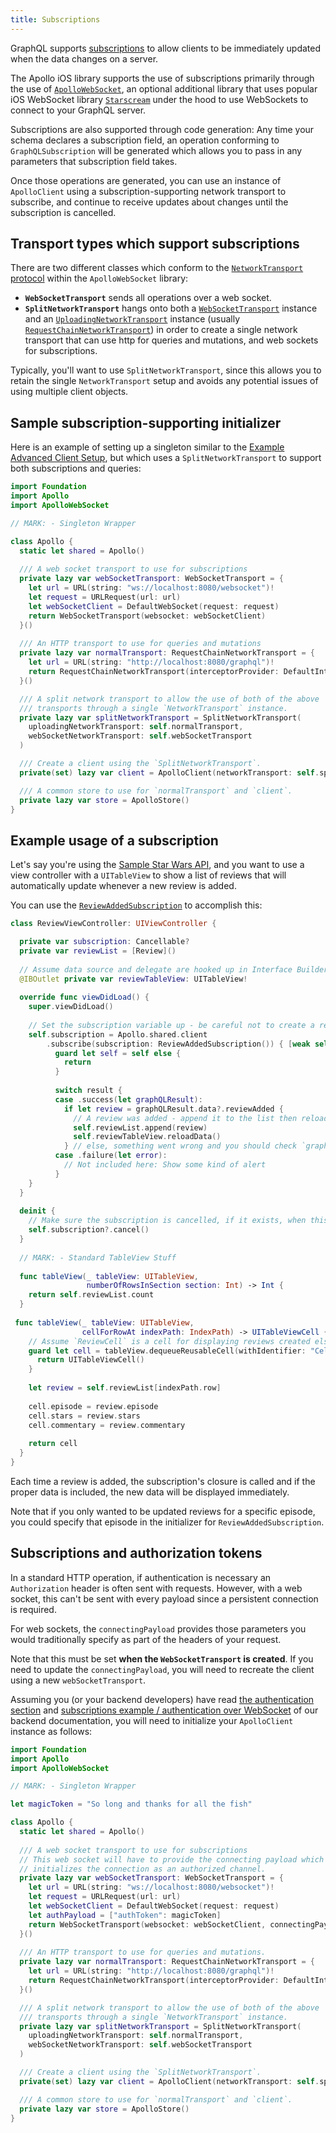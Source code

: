 ```yaml
---
title: Subscriptions
---
```


GraphQL supports [subscriptions](https://graphql.org/blog/subscriptions-in-graphql-and-relay/) to allow clients to be immediately updated when the data changes on a server.

The Apollo iOS library supports the use of subscriptions primarily through the use of [`ApolloWebSocket`](api/ApolloSQLite/README/), an optional additional library that uses popular iOS WebSocket library [`Starscream`](https://github.com/daltoniam/Starscream) under the hood to use WebSockets to connect to your GraphQL server.

Subscriptions are also supported through code generation: Any time your schema declares a subscription field, an operation conforming to `GraphQLSubscription` will be generated which allows you to pass in any parameters that subscription field takes. 

Once those operations are generated, you can use an instance of `ApolloClient` using a subscription-supporting network transport to subscribe, and continue to receive updates about changes until the subscription is cancelled.

## Transport types which support subscriptions

There are two different classes which conform to the [`NetworkTransport` protocol](api/Apollo/protocols/NetworkTransport/) within the `ApolloWebSocket` library: 

- **`WebSocketTransport`** sends all operations over a web socket. 
- **`SplitNetworkTransport`** hangs onto both a [`WebSocketTransport`](api/ApolloWebSocket/classes/WebSocketTransport/) instance and an [`UploadingNetworkTransport`](api/Apollo/protocols/UploadingNetworkTransport/) instance (usually [`RequestChainNetworkTransport`](api/Apollo/classes/RequestChainNetworkTransport/)) in order to create a single network transport that can use http for queries and mutations, and web sockets for subscriptions. 

Typically, you'll want to use `SplitNetworkTransport`, since this allows you to retain the single `NetworkTransport` setup and avoids any potential issues of using multiple client objects. 

## Sample subscription-supporting initializer 

Here is an example of setting up a singleton similar to the [Example Advanced Client Setup](initialization/#advanced-client-creation), but which uses a `SplitNetworkTransport` to support both subscriptions and queries: 

```swift
import Foundation
import Apollo
import ApolloWebSocket

// MARK: - Singleton Wrapper

class Apollo {
  static let shared = Apollo() 
    
  /// A web socket transport to use for subscriptions  
  private lazy var webSocketTransport: WebSocketTransport = {
    let url = URL(string: "ws://localhost:8080/websocket")!
    let request = URLRequest(url: url)
    let webSocketClient = DefaultWebSocket(request: request)
    return WebSocketTransport(websocket: webSocketClient)
  }()
  
  /// An HTTP transport to use for queries and mutations
  private lazy var normalTransport: RequestChainNetworkTransport = {
    let url = URL(string: "http://localhost:8080/graphql")!
    return RequestChainNetworkTransport(interceptorProvider: DefaultInterceptorProvider(store: self.store), endpointURL: url)
  }()

  /// A split network transport to allow the use of both of the above
  /// transports through a single `NetworkTransport` instance.
  private lazy var splitNetworkTransport = SplitNetworkTransport(
    uploadingNetworkTransport: self.normalTransport,
    webSocketNetworkTransport: self.webSocketTransport
  )

  /// Create a client using the `SplitNetworkTransport`.
  private(set) lazy var client = ApolloClient(networkTransport: self.splitNetworkTransport, store: self.store)

  /// A common store to use for `normalTransport` and `client`.
  private lazy var store = ApolloStore()
}
```

## Example usage of a subscription

Let's say you're using the [Sample Star Wars API](https://github.com/apollographql/apollo-ios/blob/main/Sources/StarWarsAPI/API.swift), and you want to use a view controller with a `UITableView` to show a list of reviews that will automatically update whenever a new review is added. 

You can use the [`ReviewAddedSubscription`](https://github.com/apollographql/apollo-ios/blob/main/Sources/StarWarsAPI/API.swift#L5386) to accomplish this: 

```swift
class ReviewViewController: UIViewController {

  private var subscription: Cancellable?
  private var reviewList = [Review]()
  
  // Assume data source and delegate are hooked up in Interface Builder
  @IBOutlet private var reviewTableView: UITableView!
    
  override func viewDidLoad() {
    super.viewDidLoad()
    
    // Set the subscription variable up - be careful not to create a retain cycle!
    self.subscription = Apollo.shared.client
        .subscribe(subscription: ReviewAddedSubscription()) { [weak self] result in
          guard let self = self else {
            return 
          }
      
          switch result {
          case .success(let graphQLResult): 
            if let review = graphQLResult.data?.reviewAdded {
              // A review was added - append it to the list then reload the data.
              self.reviewList.append(review)
              self.reviewTableView.reloadData()
            } // else, something went wrong and you should check `graphQLResult.error` for problems
          case .failure(let error):
            // Not included here: Show some kind of alert
          }
    }
  }
  
  deinit {
    // Make sure the subscription is cancelled, if it exists, when this object is deallocated.
    self.subscription?.cancel()
  }
  
  // MARK: - Standard TableView Stuff
  
  func tableView(_ tableView: UITableView, 
                 numberOfRowsInSection section: Int) -> Int {
    return self.reviewList.count
  }
  
 func tableView(_ tableView: UITableView, 
                cellForRowAt indexPath: IndexPath) -> UITableViewCell {
    // Assume `ReviewCell` is a cell for displaying reviews created elsewhere
    guard let cell = tableView.dequeueReusableCell(withIdentifier: "Cell", for: indexPath) as? ReviewCell else {
      return UITableViewCell()
    } 
    
    let review = self.reviewList[indexPath.row]
    
    cell.episode = review.episode
    cell.stars = review.stars
    cell.commentary = review.commentary
    
    return cell
  }
}
```

Each time a review is added, the subscription's closure is called and if the proper data is included, the new data will be displayed immediately. 

Note that if you only wanted to be updated reviews for a specific episode, you could specify that episode in the initializer for `ReviewAddedSubscription`. 

## Subscriptions and authorization tokens

In a standard HTTP operation, if authentication is necessary an `Authorization` header is often sent with requests. However, with a web socket, this can't be sent with every payload since a persistent connection is required. 

For web sockets, the `connectingPayload` provides those parameters you would traditionally specify as part of the headers of your request.

Note that this must be set **when the `WebSocketTransport` is created**. If you need to update the `connectingPayload`, you will need to recreate the client using a new `webSocketTransport`. 

Assuming you (or your backend developers) have read [the authentication section](https://www.apollographql.com/docs/apollo-server/security/authentication/) and [subscriptions example / authentication over WebSocket](https://www.apollographql.com/docs/apollo-server/data/subscriptions/) of our backend documentation, you will need to initialize your `ApolloClient` instance as follows:

```swift
import Foundation
import Apollo
import ApolloWebSocket

// MARK: - Singleton Wrapper

let magicToken = "So long and thanks for all the fish"

class Apollo {
  static let shared = Apollo()
    
  /// A web socket transport to use for subscriptions
  // This web socket will have to provide the connecting payload which
  // initializes the connection as an authorized channel.
  private lazy var webSocketTransport: WebSocketTransport = {
    let url = URL(string: "ws://localhost:8080/websocket")!
    let request = URLRequest(url: url)
    let webSocketClient = DefaultWebSocket(request: request)
    let authPayload = ["authToken": magicToken]
    return WebSocketTransport(websocket: webSocketClient, connectingPayload: authPayload)
  }()
  
  /// An HTTP transport to use for queries and mutations.
  private lazy var normalTransport: RequestChainNetworkTransport = {
    let url = URL(string: "http://localhost:8080/graphql")!
    return RequestChainNetworkTransport(interceptorProvider: DefaultInterceptorProvider(store: self.store), endpointURL: url)
  }()

  /// A split network transport to allow the use of both of the above
  /// transports through a single `NetworkTransport` instance.
  private lazy var splitNetworkTransport = SplitNetworkTransport(
    uploadingNetworkTransport: self.normalTransport,
    webSocketNetworkTransport: self.webSocketTransport
  )

  /// Create a client using the `SplitNetworkTransport`.
  private(set) lazy var client = ApolloClient(networkTransport: self.splitNetworkTransport, store: self.store)

  /// A common store to use for `normalTransport` and `client`.
  private lazy var store = ApolloStore()
}
```



